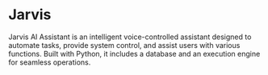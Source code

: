 # Jarvis
Jarvis AI Assistant is an intelligent voice-controlled assistant designed to automate tasks, provide system control, and assist users with various functions. Built with Python, it includes a database and an execution engine for seamless operations.
